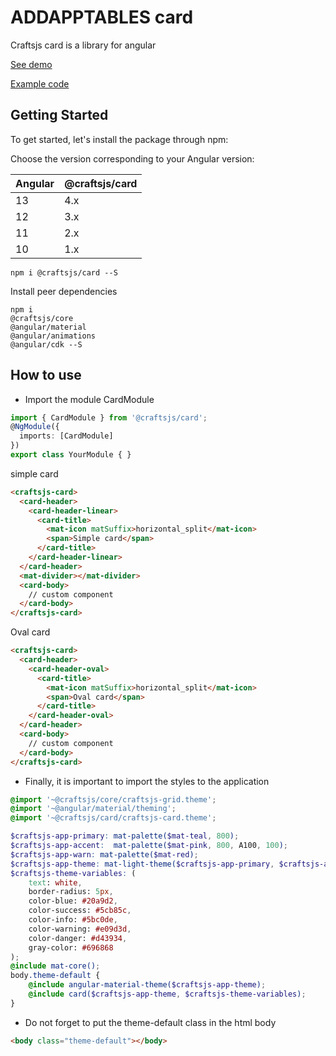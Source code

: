 # ADDAPPTABLES card

Craftsjs card is a library for angular

[See demo](http://addapptables.com/admin/components/cards)

[Example code](https://stackblitz.com/edit/angular-card-addapptables)

## Getting Started
To get started, let's install the package through npm:

Choose the version corresponding to your Angular version:

 Angular     | @craftsjs/card
 ----------- | -------------------
 13          | 4.x
 12          | 3.x
 11          | 2.x
 10          | 1.x

```
npm i @craftsjs/card --S
```

Install peer dependencies

```
npm i
@craftsjs/core
@angular/material
@angular/animations
@angular/cdk --S
```

## How to use

- Import the module CardModule

```typescript
import { CardModule } from '@craftsjs/card';
@NgModule({
  imports: [CardModule]
})
export class YourModule { }
```

simple card
```html
<craftsjs-card>
  <card-header>
    <card-header-linear>
      <card-title>
        <mat-icon matSuffix>horizontal_split</mat-icon>
        <span>Simple card</span>
      </card-title>
    </card-header-linear>
  </card-header>
  <mat-divider></mat-divider>
  <card-body>
    // custom component
  </card-body>
</craftsjs-card>
```

Oval card
```html
<craftsjs-card>
  <card-header>
    <card-header-oval>
      <card-title>
        <mat-icon matSuffix>horizontal_split</mat-icon>
        <span>Oval card</span>
      </card-title>
    </card-header-oval>
  </card-header>
  <card-body>
    // custom component
  </card-body>
</craftsjs-card>
```

- Finally, it is important to import the styles to the application

```scss
@import '~@craftsjs/core/craftsjs-grid.theme';
@import '~@angular/material/theming';
@import '~@craftsjs/card/craftsjs-card.theme';

$craftsjs-app-primary: mat-palette($mat-teal, 800);
$craftsjs-app-accent:  mat-palette($mat-pink, 800, A100, 100);
$craftsjs-app-warn: mat-palette($mat-red);
$craftsjs-app-theme: mat-light-theme($craftsjs-app-primary, $craftsjs-app-accent, $craftsjs-app-warn);
$craftsjs-theme-variables: (
    text: white,
    border-radius: 5px,
    color-blue: #20a9d2,
    color-success: #5cb85c,
    color-info: #5bc0de,
    color-warning: #e09d3d,
    color-danger: #d43934,
    gray-color: #696868
);
@include mat-core();
body.theme-default {
    @include angular-material-theme($craftsjs-app-theme);
    @include card($craftsjs-app-theme, $craftsjs-theme-variables);
}
```

- Do not forget to put the theme-default class in the html body

```html
<body class="theme-default"></body>
```
